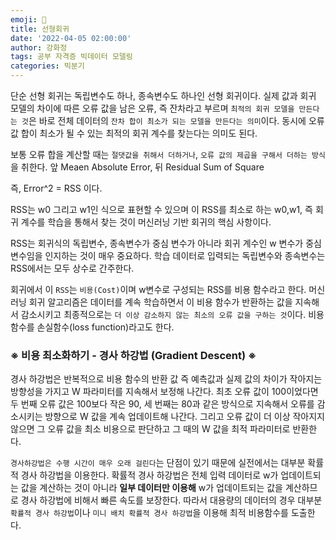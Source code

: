 ```yaml
---
emoji: 🚫
title: 선형회귀
date: '2022-04-05 02:00:00'
author: 강화정
tags: 공부 자격증 빅데이터 모델링
categories: 빅분기
---
```


단순 선형 회귀는 독립변수도 하나, 종속변수도 하나인 선형 회귀이다.
실제 값과 회귀 모델의 차이에 따른 오류 값을 남은 오류, 즉 잔차라고 부르며
`최적의 회귀 모델을 만든다는 것`은 바로 전체 데이터의 `잔차 합이 최소가 되는 모델을 만든다는 의미`이다.
동시에 오류 값 합이 최소가 될 수 있는 최적의 회귀 계수를 찾는다는 의미도 된다.

보통 오류 합을 계산할 때는 `절댓값을 취해서 더하거나`, `오류 값의 제곱을 구해서 더하는 방식`을 취한다.
앞 Meaen Absolute Error, 뒤 Residual Sum of Square

즉, Error^2 = RSS 이다.

RSS는 w0 그리고 w1인 식으로 표현할 수 있으며 이 RSS를 최소로 하는 w0,w1, 즉 회귀 계수를 학습을 통해서
찾는 것이 머신러닝 기반 회귀의 핵심 사항이다.

RSS는 회귀식의 독립변수, 종속변수가 중심 변수가 아니라 회귀 계수인 w 변수가 중심 변수임을 인지하는 것이 매우 중요하다.
학습 데이터로 입력되는 독립변수와 종속변수는 RSS에서는 모두 상수로 간주한다.

회귀에서 이 `RSS`는 `비용(Cost)`이며 w변수로 구성되는 RSS를 비용 함수라고 한다.
머신러닝 회귀 알고리즘은 데이터를 계속 학습하면서 이 비용 함수가 반환하는 값을 지속해서 감소시키고 최종적으로는
`더 이상 감소하지 않는 최소의 오류 값을 구하는 것`이다. 비용함수를 손실함수(loss function)라고도 한다.

### ※ 비용 최소화하기 - 경사 하강법 (Gradient Descent) ※
경사 하강법은 반복적으로 비용 함수의 반환 값 즉 예측값과 실제 값의 차이가 작아지는 방향성을 가지고 W 파라미터를 지속해서 보정해 나간다.
최초 오류 값이 100이었다면 두 번째 오류 값은 100보다 작은 90, 세 번째는 80과 같은 방식으로 지속해서 오류를 감소시키는 방향으로 W 값을 계속 업데이트해 나간다.
그리고 오류 값이 더 이상 작아지지 않으면 그 오류 값을 최소 비용으로 판단하고 그 때의 W 값을 최적 파라미터로 반환한다.

`경사하강법은 수행 시간이 매우 오래 걸린다`는 단점이 있기 때문에 실전에서는 대부분 확률적 경사 하강법을 이용한다.
확률적 경사 하강법은 전체 입력 데이터로 w가 업데이트되는 값을 계산하는 것이 아니라 **일부 데이터만 이용해** w가 업데이트되는 값을 계산하므로
경사 하강법에 비해서 빠른 속도를 보장한다. 따라서 대용량의 데이터의 경우 대부분 `확률적 경사 하강법`이나 `미니 배치 확률적 경사 하강법`을 이용해 최적 비용함수를 도출한다.

<br/>
<br/>
<br/>






